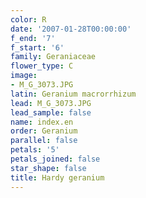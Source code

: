 ```yaml
---
color: R
date: '2007-01-28T00:00:00'
f_end: '7'
f_start: '6'
family: Geraniaceae
flower_type: C
image:
- M_G_3073.JPG
latin: Geranium macrorrhizum
lead: M_G_3073.JPG
lead_sample: false
name: index.en
order: Geranium
parallel: false
petals: '5'
petals_joined: false
star_shape: false
title: Hardy geranium
---
```

